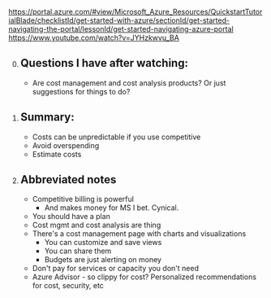 https://portal.azure.com/#view/Microsoft_Azure_Resources/QuickstartTutorialBlade/checklistId/get-started-with-azure/sectionId/get-started-navigating-the-portal/lessonId/get-started-navigating-azure-portal
https://www.youtube.com/watch?v=JYHzkwvu_BA

0. ## Questions I have after watching:
   - Are cost management and cost analysis products? Or just suggestions for things to do?
1. ## Summary:
   - Costs can be unpredictable if you use competitive
   - Avoid overspending
   - Estimate costs
2. ## Abbreviated notes
   - Competitive billing is powerful
     - And makes money for MS I bet. Cynical.
   - You should have a plan
   - Cost mgmt and cost analysis are thing
   - There's a cost management page with charts and visualizations
     - You can customize and save views
     - You can share them
     - Budgets are just alerting on money
   - Don't pay for services or capacity you don't need
   - Azure Advisor - so clippy for cost? Personalized recommendations for cost, security, etc
